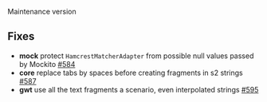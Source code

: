 Maintenance version

## Fixes

 * **mock** protect `HamcrestMatcherAdapter` from possible null values passed by Mockito [#584](https://github.com/etorreborre/specs2/issues/584)
 * **core** replace tabs by spaces before creating fragments in s2 strings [#587](https://github.com/etorreborre/specs2/issues/587)
 * **gwt**  use all the text fragments a scenario, even interpolated strings [#595](https://github.com/etorreborre/specs2/issues/595)
